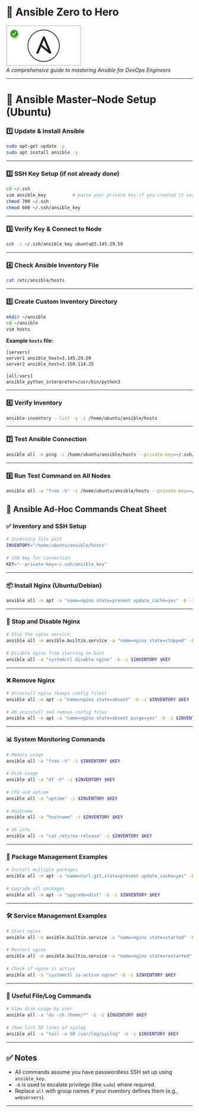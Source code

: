 # 🚀 Ansible Zero to Hero

![Ansible Logo](https://github.com/ansible/logos/blob/main/community-usage/correct-use-white.png)  
*A comprehensive guide to mastering Ansible for DevOps Engineers*

---

# 🧩 Ansible Master–Node Setup (Ubuntu)

### 1️⃣ Update & Install Ansible

```bash
sudo apt-get update -y
sudo apt install ansible -y
```

---

### 2️⃣ SSH Key Setup (if not already done)

```bash
cd ~/.ssh
vim ansible_key          # paste your private key if you created it earlier
chmod 700 ~/.ssh
chmod 600 ~/.ssh/ansible_key
```

---

### 3️⃣ Verify Key & Connect to Node

```bash
ssh -i ~/.ssh/ansible_key ubuntu@3.145.29.59
```

---

### 4️⃣ Check Ansible Inventory File

```bash
cat /etc/ansible/hosts
```

---

### 5️⃣ Create Custom Inventory Directory

```bash
mkdir ~/ansible
cd ~/ansible
vim hosts
```

**Example `hosts` file:**

```
[servers]
server1 ansible_host=3.145.29.59
server2 ansible_host=3.150.114.25

[all:vars]
ansible_python_interpreter=/usr/bin/python3
```

---

### 6️⃣ Verify Inventory

```bash
ansible-inventory --list -y -i /home/ubuntu/ansible/hosts
```

---

### 7️⃣ Test Ansible Connection

```bash
ansible all -m ping -i /home/ubuntu/ansible/hosts --private-key=~/.ssh/ansible_key
```

---

### 8️⃣ Run Test Command on All Nodes

```bash
ansible all -a "free -h" -i /home/ubuntu/ansible/hosts --private-key=~/.ssh/ansible_key
```


## 🧰 Ansible Ad-Hoc Commands Cheat Sheet

### ✅ **Inventory and SSH Setup**

```bash
# Inventory file path
INVENTORY="/home/ubuntu/ansible/hosts"

# SSH key for connection
KEY="--private-key=~/.ssh/ansible_key"
```

---

### 📦 **Install Nginx (Ubuntu/Debian)**

```bash
ansible all -m apt -a "name=nginx state=present update_cache=yes" -b -i $INVENTORY $KEY
```

---

### 🛑 **Stop and Disable Nginx**

```bash
# Stop the nginx service
ansible all -m ansible.builtin.service -a "name=nginx state=stopped" -b -i $INVENTORY $KEY

# Disable nginx from starting on boot
ansible all -a "systemctl disable nginx" -b -i $INVENTORY $KEY
```

---

### ❌ **Remove Nginx**

```bash
# Uninstall nginx (keeps config files)
ansible all -m apt -a "name=nginx state=absent" -b -i $INVENTORY $KEY

# OR uninstall and remove config files
ansible all -m apt -a "name=nginx state=absent purge=yes" -b -i $INVENTORY $KEY
```

---

### 📊 **System Monitoring Commands**

```bash
# Memory usage
ansible all -a "free -h" -i $INVENTORY $KEY

# Disk usage
ansible all -a "df -h" -i $INVENTORY $KEY

# CPU and uptime
ansible all -a "uptime" -i $INVENTORY $KEY

# Hostname
ansible all -a "hostname" -i $INVENTORY $KEY

# OS info
ansible all -a "cat /etc/os-release" -i $INVENTORY $KEY
```

---

### 🔧 **Package Management Examples**

```bash
# Install multiple packages
ansible all -m apt -a "name=curl,git,state=present update_cache=yes" -b -i $INVENTORY $KEY

# Upgrade all packages
ansible all -m apt -a "upgrade=dist" -b -i $INVENTORY $KEY
```

---

### 🛠️ **Service Management Examples**

```bash
# Start nginx
ansible all -m ansible.builtin.service -a "name=nginx state=started" -b -i $INVENTORY $KEY

# Restart nginx
ansible all -m ansible.builtin.service -a "name=nginx state=restarted" -b -i $INVENTORY $KEY

# Check if nginx is active
ansible all -a "systemctl is-active nginx" -b -i $INVENTORY $KEY
```

---

### 📁 **Useful File/Log Commands**

```bash
# View disk usage by user
ansible all -a "du -sh /home/*" -b -i $INVENTORY $KEY

# Show last 50 lines of syslog
ansible all -a "tail -n 50 /var/log/syslog" -b -i $INVENTORY $KEY
```

---

## ✅ Notes

* All commands assume you have passwordless SSH set up using `ansible_key`.
* `-b` is used to escalate privilege (like `sudo`) where required.
* Replace `all` with group names if your inventory defines them (e.g., `webservers`).

---
